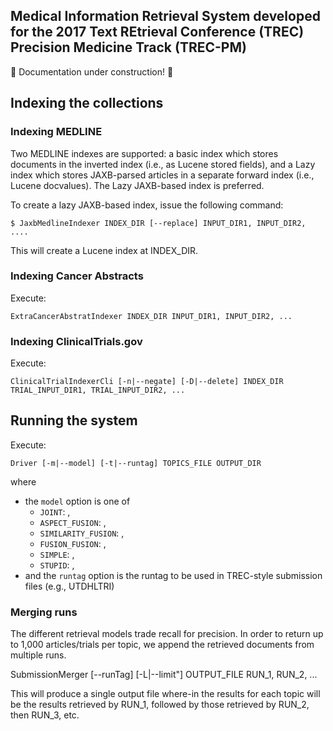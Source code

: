 ## Medical Information Retrieval System developed for the 2017 Text REtrieval Conference (TREC) Precision Medicine Track (TREC-PM)

:construction: Documentation under construction! :construction:

## Indexing the collections

### Indexing MEDLINE
Two MEDLINE indexes are supported: a basic index which stores documents in the inverted index (i.e., as Lucene stored fields), and a Lazy index which stores JAXB-parsed articles in a separate forward index (i.e., Lucene docvalues). The Lazy JAXB-based index is preferred.

To create a lazy JAXB-based index, issue the following command:
```shell
$ JaxbMedlineIndexer INDEX_DIR [--replace] INPUT_DIR1, INPUT_DIR2, ....
```
   
This will create a Lucene index at INDEX_DIR.

### Indexing Cancer Abstracts
Execute:
```shell
ExtraCancerAbstratIndexer INDEX_DIR INPUT_DIR1, INPUT_DIR2, ...
```
    
### Indexing ClinicalTrials.gov
Execute:
```shell
ClinicalTrialIndexerCli [-n|--negate] [-D|--delete] INDEX_DIR  TRIAL_INPUT_DIR1, TRIAL_INPUT_DIR2, ...
```
    

## Running the system
Execute:
```Shell
Driver [-m|--model] [-t|--runtag] TOPICS_FILE OUTPUT_DIR
````   
where
- the `model` option is one of
  - `JOINT`: , 
  - `ASPECT_FUSION`: , 
  - `SIMILARITY_FUSION`: , 
  - `FUSION_FUSION`: ,
  - `SIMPLE`: ,
  - `STUPID`: ,
- and the `runtag` option is the runtag to be used in TREC-style submission files (e.g., UTDHLTRI)
 
### Merging runs
The different retrieval models trade recall for precision. In order to return up to 1,000 articles/trials per topic, we append the retrieved documents from multiple runs.
   
   SubmissionMerger [--runTag] [-L|--limit"] OUTPUT_FILE RUN_1, RUN_2, ...

This will produce a single output file where-in the results for each topic will be the results retrieved by RUN_1, followed by those retrieved by RUN_2, then RUN_3, etc.
